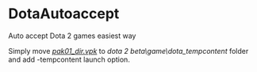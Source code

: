 # DotaAutoaccept
Auto accept Dota 2 games easiest way

Simply move [_pak01_dir.vpk_](https://github.com/Wolf49406/DotaAutoAccept/raw/main/pak01_dir.vpk) to _dota 2 beta\game\dota_tempcontent_ folder and add -tempcontent launch option.
